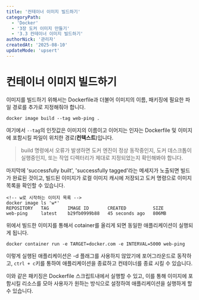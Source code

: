 ```yaml
---
title: '컨테이너 이미지 빌드하기'
categoryPath:
  - 'Docker'
  - '3장 도커 이미지 만들기'
  - '3.3 컨테이너 이미지 빌드하기'
authorNick: '관리자'
createdAt: '2025-08-10'
updateMode: 'upsert'
---
```


# 컨테이너 이미지 빌드하기

이미지를 빌드하기 위해서는 Dockerfile과 더불어 이미지의 이름, 패키징에 필요한 파일 경로를 추가로 지정해줘야 합니다.

```
docker image build --tag web-ping .
```

여기에서 ``--tag``의 인잣값은 이미지의 이름이고 이어지는 인자는 Dockerfile 및 이미지에 포함시킬 파일이 위치한 경로(**컨텍스트**)입니다. 

> build 명령에서 오류가 발생하면 도커 엔진이 정상 동작중인지, 도커 데스크톱이 실행중인지, 또는 작업 디렉터리가 제대로 지정되었는지 확인해봐야 합니다.

마지막에 'successfully built', 'successfully tagged'라는 메세지가 노출되면 빌드가 완료된 것이고, 빌드된 이미지가 로컬 이미지 캐시에 저장되고 도커 명령으로 이미지 목록을 확인할 수 있습니다.

```
<!-- w로 시작하는 이미지 목록 -->
docker image ls 'w*'
REPOSITORY   TAG       IMAGE ID       CREATED          SIZE
web-ping     latest    b29fb0999b88   45 seconds ago   806MB
```

위에서 빌드한 이미지를 통해서 cotainer를 올리게 되면 동일한 애플리케이션이 실행되게 됩니다.

```
docker container run -e TARGET=docker.com -e INTERVAL=5000 web-ping
```

이렇게 실행된 애플리케이션은 -d 플래그를 사용하지 않았기에 포어그라운드로 동작하고, ``ctrl + c``키를 통하여 애플리케이션을 종료하고 컨테이너를 종료 시킬 수 있습니다.

이와 같은 패키징은 Dockerfile 스크립트내에서 실행할 수 있고, 이를 통해 이미지에 포함시킬 리소스를 모아 사용자가 원하는 방식으로 설정하여 애플리케이션을 실행하게 할 수 있습니다.